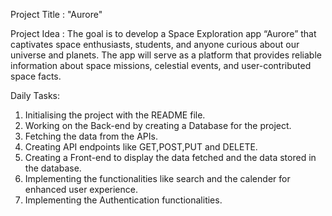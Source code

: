 Project Title : "Aurore"

Project Idea : 
The goal is to develop a Space Exploration app  “Aurore” that captivates space enthusiasts, students, and anyone curious about our universe and planets. The app will serve as a platform that provides reliable information about space missions, celestial events, and user-contributed space facts.

Daily Tasks: 
1. Initialising the project with the README file.
2. Working on the Back-end by creating a Database for the project.
3. Fetching the data from the APIs.
4. Creating API endpoints like GET,POST,PUT and DELETE.
5. Creating a Front-end to display the data fetched and the data stored in the database.
6. Implementing the functionalities like search and the calender for enhanced user experience.
7. Implementing the Authentication functionalities.

